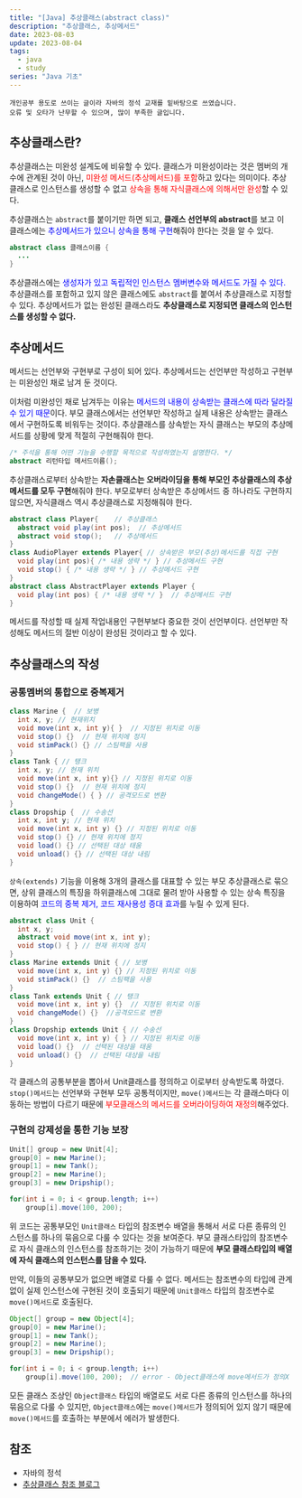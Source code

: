 ```yaml
---
title: "[Java] 추상클래스(abstract class)"
description: "추상클래스, 추상메서드"
date: 2023-08-03
update: 2023-08-04
tags:
  - java
  - study
series: "Java 기초"
---
```


```
개인공부 용도로 쓰이는 글이라 자바의 정석 교재를 밑바탕으로 쓰였습니다.
오류 및 오타가 난무할 수 있으며, 많이 부족한 글입니다.
```

## 추상클래스란?

추상클래스는 미완성 설계도에 비유할 수 있다.
클래스가 미완성이라는 것은 멤버의 개수에 관계된 것이 아닌, <span style="color:red">미완성 메서드(추상메서드)를 포함</span>하고 있다는 의미이다. 추상클래스로 인스턴스를 생성할 수 없고 <span style="color:red">상속을 통해 자식클래스에 의해서만 완성</span>할 수 있다.

추상클래스는 `abstract`를 붙이기만 하면 되고, **클래스 선언부의 abstract**를 보고 이 클래스에는 <span style="color:blue">추상메서드가 있으니 상속을 통해 구현</span>해줘야 한다는 것을 알 수 있다.

```java
abstract class 클래스이름 {
  ...
}
```

추상클래스에는 <span style="color:blue">생성자가 있고 독립적인 인스턴스 멤버변수와 메서드도 가질 수 있다.</span>
추상클래스를 포함하고 있지 않은 클래스에도 `abstract`를 붙여서 추상클래스로 지정할 수 있다.
추상메서드가 없는 완성된 클래스라도 **추상클래스로 지정되면 클래스의 인스턴스를 생성할 수 없다.**

## 추상메서드

메서드는 선언부와 구현부로 구성이 되어 있다.
추상메서드는 선언부만 작성하고 구현부는 미완성인 채로 남겨 둔 것이다.

이처럼 미완성인 채로 남겨두는 이유는 <span style="color:blue">메서드의 내용이 상속받는 클래스에 따라 달라질 수 있기 때문</span>이다.
부모 클래스에서는 선언부만 작성하고 실제 내용은 상속받는 클래스에서 구현하도록 비워두는 것이다.
추상클래스를 상속받는 자식 클래스는 부모의 추상메서드를 상황에 맞게 적절히 구현해줘야 한다.

```java
/* 주석을 통해 어떤 기능을 수행할 목적으로 작성하였는지 설명한다. */
abstract 리턴타입 메서드이름();
```

추상클래스로부터 상속받는 **자손클래스는 오버라이딩을 통해 부모인 추상클래스의 추상메서드를 모두 구현**해줘야 한다.
부모로부터 상속받은 추상메서드 중 하나라도 구현하지 않으면, 자식클래스 역시 추상클래스로 지정해줘야 한다.

```java
abstract class Player{    // 추상클래스
  abstract void play(int pos);  // 추상메서드
  abstract void stop();   // 추상메서드
}
class AudioPlayer extends Player{ // 상속받은 부모(추상)메서드를 직접 구현
  void play(int pos){ /* 내용 생략 */ } // 추상메서드 구현
  void stop() { /* 내용 생략 */ } // 추상메서드 구현
}
abstract class AbstractPlayer extends Player {
  void play(int pos) { /* 내용 생략 */ }  // 추상메서드 구현
}
```

메서드를 작성할 때 실제 작업내용인 구현부보다 중요한 것이 선언부이다. 
선언부만 작성해도 메서드의 절반 이상이 완성된 것이라고 할 수 있다.

## 추상클래스의 작성

### 공통멤버의 통합으로 중복제거

```java
class Marine {  // 보병
  int x, y; // 현재위치
  void move(int x, int y){ }  // 지정된 위치로 이동
  void stop() {}  // 현재 위치에 정지
  void stimPack() {} // 스팀팩을 사용
}
class Tank { // 탱크
  int x, y; // 현재 위치
  void move(int x, int y){} // 지정된 위치로 이동
  void stop() {}  // 현재 위치에 정지
  void changeMode() { } // 공격모드로 변환
}
class Dropship {  // 수송선
  int x, int y; // 현재 위치
  void move(int x, int y) {} // 지정된 위치로 이동
  void stop() {} // 현재 위치에 정지
  void load() {} // 선택된 대상 태움
  void unload() {} // 선택된 대상 내림 
}
```

`상속(extends)` 기능을 이용해 3개의 클래스를 대표할 수 있는 부모 추상클래스로 묶으면, 상위 클래스의 특징을 하위클래스에 그대로 물려 받아 사용할 수 있는 상속 특징을 이용하여 <span style="color:blue">코드의 중복 제거, 코드 재사용성 증대 효과</span>를 누릴 수 있게 된다.

```java
abstract class Unit {
  int x, y;
  abstract void move(int x, int y);
  void stop() { } // 현재 위치에 정지
}
class Marine extends Unit { // 보병
  void move(int x, int y) {} // 지정된 위치로 이동
  void stimPack() {}  // 스팀팩을 사용
}
class Tank extends Unit { // 탱크
  void move(int x, int y) {}  // 지정된 위치로 이동
  void changeMode() {}  //공격모드로 변환 
}
class Dropship extends Unit { // 수송선
  void move(int x, int y) { } // 지정된 위치로 이동
  void load() {}  // 선택된 대상을 태움
  void unload() {}  // 선택된 대상을 내림
}
```

각 클래스의 공통부분을 뽑아서 Unit클래스를 정의하고 이로부터 상속받도록 하였다.
`stop()메서드`는 선언부와 구현부 모두 공통적이지만, `move()메서드`는 각 클래스마다 이동하는 방법이 다르기 때문에 <span style="color:red">부모클래스의 메서드를 오버라이딩하여 재정의</span>해주었다.

### 구현의 강제성을 통한 기능 보장

```java
Unit[] group = new Unit[4];
group[0] = new Marine();
group[1] = new Tank();
group[2] = new Marine();
group[3] = new Dripship();

for(int i = 0; i < group.length; i++)
    group[i].move(100, 200);
```

위 코드는 공통부모인 `Unit클래스` 타입의 참조변수 배열을 통해서 서로 다른 종류의 인스턴스를 하나의 묶음으로 다룰 수 있다는 것을 보여준다.
부모 클래스타입의 참조변수로 자식 클래스의 인스턴스를 참조하기는 것이 가능하기 때문에 **부모 클래스타입의 배열에 자식 클래스의 인스턴스를 담을 수 있다.** 

만약, 이들의 공통부모가 없으면 배열로 다룰 수 없다.
메서드는 참조변수의 타입에 관계없이 실제 인스턴스에 구현된 것이 호출되기 때문에 `Unit클래스` 타입의 참조변수로 `move()메서드`로 호출된다. 

```java
Object[] group = new Object[4];
group[0] = new Marine();
group[1] = new Tank();
group[2] = new Marine();
group[3] = new Dripship();

for(int i = 0; i < group.length; i++)
    group[i].move(100, 200);  // error - Object클래스에 move메서드가 정의X
```

모든 클래스 조상인 `Object클래스` 타입의 배열로도 서로 다른 종류의 인스턴스를 하나의 묶음으로 다룰 수 있지만, `Object클래스`에는 `move()메서드`가 정의되어 있지 않기 때문에 `move()메서드`를 호출하는 부분에서 에러가 발생한다.

## 참조

- 자바의 정석
- [추상클래스 참조 블로그](https://inpa.tistory.com/entry/JAVA-%E2%98%95-%EC%B6%94%EC%83%81-%ED%81%B4%EB%9E%98%EC%8A%A4Abstract-%EC%9A%A9%EB%8F%84-%EC%99%84%EB%B2%BD-%EC%9D%B4%ED%95%B4%ED%95%98%EA%B8%B0)

